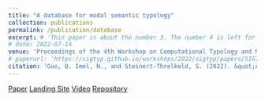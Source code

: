 ```yaml
---
title: "A database for modal semantic typology"
collection: publications
permalink: /publication/database
excerpt: # 'This paper is about the number 3. The number 4 is left for future work.'
# date: 2022-07-14
venue: 'Proceedings of the 4th Workshop on Computational Typology and Multilingual NLP (SIGTYP 2022)'
# paperurl: 'https://sigtyp.github.io/workshops/2022/sigtyp/papers/SIGTYP8.pdf'
citation: 'Guo, Q. Imel, N., and Steinert-Threlkeld, S. (2022). &quot;A database for modal semantic typology.&quot; <i>Proceedings of the 4th Workshop on Computational Typology and Multilingual NLP (SIGTYP 2022)</i>. pp 42-51.'
---
```


[Paper](https://sigtyp.github.io/workshops/2022/sigtyp/papers/SIGTYP8.pdf)
[Landing Site](https://clmbr.shane.st/modal-typology/)
[Video](https://www.youtube.com/watch?v=BQ_O8TzjSQE)
[Repository](https://github.com/CLMBRs/modal-typology)
